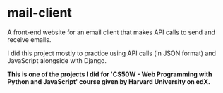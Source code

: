 # mail-client
A front-end website for an email client that makes API calls to send and receive emails.

I did this project mostly to practice using API calls (in JSON format) and JavaScript alongside with Django.

**This is one of the projects I did for 'CS50W - Web Programming with Python and JavaScript' course given by Harvard University on edX.**

